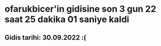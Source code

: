 # ofarukbicer'in gidisine son 3 gun 22 saat 25 dakika 01 saniye kaldi

## Gidis tarihi: 30.09.2022 :(